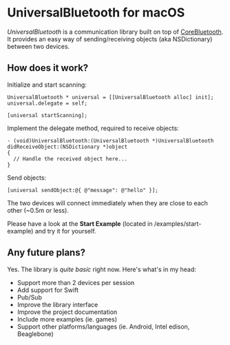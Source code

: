 # UniversalBluetooth for macOS

_UniversalBluetooth_ is a communication library built on top of [CoreBluetooth](https://developer.apple.com/reference/corebluetooth). It provides an easy way of sending/receiving objects (aka NSDictionary) between two devices.

## How does it work?

Initialize and start scanning:

```
UniversalBluetooth * universal = [[UniversalBluetooth alloc] init];
universal.delegate = self;

[universal startScanning];
```

Implement the delegate method, required to receive objects:

```
- (void)UniversalBluetooth:(UniversalBluetooth *)UniversalBluetooth didReceiveObject:(NSDictionary *)object
{
  // Handle the received object here...
}
```

Send objects:

```
[universal sendObject:@{ @"message": @"hello" }];
```

The two devices will connect immediately when they are close to each other (~0.5m or less).

Please have a look at the __Start Example__ (located in /examples/start-example) and try it for yourself.

## Any future plans?

Yes. The library is _quite basic_ right now. Here's what's in my head:

* Support more than 2 devices per session
* Add support for Swift
* Pub/Sub
* Improve the library interface
* Improve the project documentation
* Include more examples (ie. games)
* Support other platforms/languages (ie. Android, Intel edison, Beaglebone)
